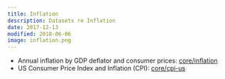 ```yaml
---
title: Inflation
description: Datasets re Inflation
date: 2017-12-13
modified: 2018-06-06
image: inflation.png
---
```


* Annual inflation by GDP deflator and consumer prices: [core/inflation](https://datahub.io/core/inflation)
* US Consumer Price Index and Inflation (CPI): [core/cpi-us](https://datahub.io/core/cpi-us)
